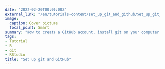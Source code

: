 ```yaml
---
date: "2022-02-20T00:00:00Z"
external_link: "/en/tutorials-content/set_up_git_and_github/Set_up_git_and_github.pdf"
image:
  caption: Cover picture
  focal_point: Smart
summary: "How to create a GitHub account, install git on your computer and link it to your accoubt, create a Personal Access Token on GitHub (PAT) and set it up on your computer"
tags:
- Tutorial
- R
- git
- RStudio
title: "Set up git and GitHub"
---
```


